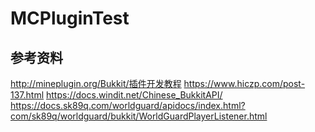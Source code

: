 # MCPluginTest

## 参考资料
http://mineplugin.org/Bukkit/插件开发教程
https://www.hiczp.com/post-137.html
https://docs.windit.net/Chinese_BukkitAPI/
https://docs.sk89q.com/worldguard/apidocs/index.html?com/sk89q/worldguard/bukkit/WorldGuardPlayerListener.html
